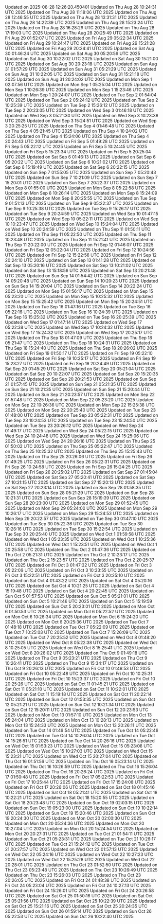 
Updated on 2025-08-28 12:26:20.450401
Updated on Thu Aug 28 10:24:31 UTC 2025
Updated on Thu Aug 28 11:18:06 UTC 2025
Updated on Thu Aug 28 12:46:55 UTC 2025
Updated on Thu Aug 28 13:31:31 UTC 2025
Updated on Thu Aug 28 14:22:39 UTC 2025
Updated on Thu Aug 28 15:23:24 UTC 2025
Updated on Thu Aug 28 16:28:29 UTC 2025
Updated on Thu Aug 28 17:19:03 UTC 2025
Updated on Thu Aug 28 20:25:49 UTC 2025
Updated on Fri Aug 29 01:52:07 UTC 2025
Updated on Fri Aug 29 05:22:34 UTC 2025
Updated on Fri Aug 29 10:24:47 UTC 2025
Updated on Fri Aug 29 15:21:28 UTC 2025
Updated on Fri Aug 29 20:24:41 UTC 2025
Updated on Sat Aug 30 01:46:24 UTC 2025
Updated on Sat Aug 30 05:20:59 UTC 2025
Updated on Sat Aug 30 10:22:02 UTC 2025
Updated on Sat Aug 30 15:21:00 UTC 2025
Updated on Sat Aug 30 20:23:18 UTC 2025
Updated on Sun Aug 31 01:57:29 UTC 2025
Updated on Sun Aug 31 05:21:29 UTC 2025
Updated on Sun Aug 31 10:22:05 UTC 2025
Updated on Sun Aug 31 15:21:18 UTC 2025
Updated on Sun Aug 31 20:24:02 UTC 2025
Updated on Mon Sep  1 02:07:56 UTC 2025
Updated on Mon Sep  1 05:25:04 UTC 2025
Updated on Mon Sep  1 10:26:39 UTC 2025
Updated on Mon Sep  1 15:23:46 UTC 2025
Updated on Mon Sep  1 20:24:07 UTC 2025
Updated on Tue Sep  2 01:54:04 UTC 2025
Updated on Tue Sep  2 05:24:12 UTC 2025
Updated on Tue Sep  2 10:25:39 UTC 2025
Updated on Tue Sep  2 15:26:12 UTC 2025
Updated on Tue Sep  2 20:23:05 UTC 2025
Updated on Wed Sep  3 01:46:18 UTC 2025
Updated on Wed Sep  3 05:21:30 UTC 2025
Updated on Wed Sep  3 10:23:38 UTC 2025
Updated on Wed Sep  3 15:24:51 UTC 2025
Updated on Wed Sep  3 20:25:25 UTC 2025
Updated on Thu Sep  4 01:46:48 UTC 2025
Updated on Thu Sep  4 05:21:45 UTC 2025
Updated on Thu Sep  4 10:24:02 UTC 2025
Updated on Thu Sep  4 15:24:06 UTC 2025
Updated on Thu Sep  4 20:24:43 UTC 2025
Updated on Fri Sep  5 01:49:28 UTC 2025
Updated on Fri Sep  5 05:22:12 UTC 2025
Updated on Fri Sep  5 10:24:45 UTC 2025
Updated on Fri Sep  5 15:23:34 UTC 2025
Updated on Fri Sep  5 20:25:04 UTC 2025
Updated on Sat Sep  6 01:46:13 UTC 2025
Updated on Sat Sep  6 05:20:22 UTC 2025
Updated on Sat Sep  6 10:21:02 UTC 2025
Updated on Sat Sep  6 15:19:49 UTC 2025
Updated on Sat Sep  6 20:22:15 UTC 2025
Updated on Sun Sep  7 01:55:05 UTC 2025
Updated on Sun Sep  7 05:20:43 UTC 2025
Updated on Sun Sep  7 10:21:09 UTC 2025
Updated on Sun Sep  7 15:20:01 UTC 2025
Updated on Sun Sep  7 20:22:37 UTC 2025
Updated on Mon Sep  8 01:55:00 UTC 2025
Updated on Mon Sep  8 05:22:58 UTC 2025
Updated on Mon Sep  8 10:26:14 UTC 2025
Updated on Mon Sep  8 15:24:09 UTC 2025
Updated on Mon Sep  8 20:25:55 UTC 2025
Updated on Tue Sep  9 01:51:13 UTC 2025
Updated on Tue Sep  9 05:22:37 UTC 2025
Updated on Tue Sep  9 10:25:38 UTC 2025
Updated on Tue Sep  9 15:26:17 UTC 2025
Updated on Tue Sep  9 20:24:59 UTC 2025
Updated on Wed Sep 10 01:47:15 UTC 2025
Updated on Wed Sep 10 05:22:11 UTC 2025
Updated on Wed Sep 10 10:23:47 UTC 2025
Updated on Wed Sep 10 15:24:04 UTC 2025
Updated on Wed Sep 10 20:24:59 UTC 2025
Updated on Thu Sep 11 01:50:11 UTC 2025
Updated on Thu Sep 11 05:22:50 UTC 2025
Updated on Thu Sep 11 10:23:48 UTC 2025
Updated on Thu Sep 11 15:21:41 UTC 2025
Updated on Thu Sep 11 20:22:00 UTC 2025
Updated on Fri Sep 12 01:46:07 UTC 2025
Updated on Fri Sep 12 05:22:04 UTC 2025
Updated on Fri Sep 12 10:24:56 UTC 2025
Updated on Fri Sep 12 15:22:56 UTC 2025
Updated on Fri Sep 12 20:24:10 UTC 2025
Updated on Sat Sep 13 01:41:28 UTC 2025
Updated on Sat Sep 13 05:20:16 UTC 2025
Updated on Sat Sep 13 10:21:02 UTC 2025
Updated on Sat Sep 13 15:18:59 UTC 2025
Updated on Sat Sep 13 20:21:48 UTC 2025
Updated on Sun Sep 14 01:54:42 UTC 2025
Updated on Sun Sep 14 05:20:48 UTC 2025
Updated on Sun Sep 14 10:20:23 UTC 2025
Updated on Sun Sep 14 15:20:04 UTC 2025
Updated on Sun Sep 14 20:22:24 UTC 2025
Updated on Mon Sep 15 01:56:17 UTC 2025
Updated on Mon Sep 15 05:23:20 UTC 2025
Updated on Mon Sep 15 10:25:32 UTC 2025
Updated on Mon Sep 15 15:25:42 UTC 2025
Updated on Mon Sep 15 20:24:51 UTC 2025
Updated on Tue Sep 16 01:47:16 UTC 2025
Updated on Tue Sep 16 05:22:16 UTC 2025
Updated on Tue Sep 16 10:24:39 UTC 2025
Updated on Tue Sep 16 15:25:32 UTC 2025
Updated on Tue Sep 16 20:25:39 UTC 2025
Updated on Wed Sep 17 01:47:14 UTC 2025
Updated on Wed Sep 17 05:22:38 UTC 2025
Updated on Wed Sep 17 10:24:32 UTC 2025
Updated on Wed Sep 17 15:24:32 UTC 2025
Updated on Wed Sep 17 20:25:17 UTC 2025
Updated on Thu Sep 18 01:47:09 UTC 2025
Updated on Thu Sep 18 05:21:47 UTC 2025
Updated on Thu Sep 18 10:24:31 UTC 2025
Updated on Thu Sep 18 15:24:40 UTC 2025
Updated on Thu Sep 18 20:26:02 UTC 2025
Updated on Fri Sep 19 01:50:17 UTC 2025
Updated on Fri Sep 19 05:22:10 UTC 2025
Updated on Fri Sep 19 10:25:17 UTC 2025
Updated on Fri Sep 19 15:23:27 UTC 2025
Updated on Fri Sep 19 20:24:49 UTC 2025
Updated on Sat Sep 20 01:45:29 UTC 2025
Updated on Sat Sep 20 05:21:04 UTC 2025
Updated on Sat Sep 20 10:22:07 UTC 2025
Updated on Sat Sep 20 15:20:35 UTC 2025
Updated on Sat Sep 20 20:21:53 UTC 2025
Updated on Sun Sep 21 01:57:45 UTC 2025
Updated on Sun Sep 21 05:21:35 UTC 2025
Updated on Sun Sep 21 10:21:35 UTC 2025
Updated on Sun Sep 21 15:20:44 UTC 2025
Updated on Sun Sep 21 20:23:57 UTC 2025
Updated on Mon Sep 22 01:57:48 UTC 2025
Updated on Mon Sep 22 05:23:20 UTC 2025
Updated on Mon Sep 22 10:26:36 UTC 2025
Updated on Mon Sep 22 15:25:38 UTC 2025
Updated on Mon Sep 22 20:25:40 UTC 2025
Updated on Tue Sep 23 01:48:00 UTC 2025
Updated on Tue Sep 23 05:22:31 UTC 2025
Updated on Tue Sep 23 10:24:53 UTC 2025
Updated on Tue Sep 23 15:24:50 UTC 2025
Updated on Tue Sep 23 20:26:12 UTC 2025
Updated on Wed Sep 24 01:49:17 UTC 2025
Updated on Wed Sep 24 05:22:15 UTC 2025
Updated on Wed Sep 24 10:24:48 UTC 2025
Updated on Wed Sep 24 15:25:06 UTC 2025
Updated on Wed Sep 24 20:26:16 UTC 2025
Updated on Thu Sep 25 01:50:02 UTC 2025
Updated on Thu Sep 25 05:22:47 UTC 2025
Updated on Thu Sep 25 10:25:32 UTC 2025
Updated on Thu Sep 25 15:25:43 UTC 2025
Updated on Thu Sep 25 20:26:06 UTC 2025
Updated on Fri Sep 26 01:49:25 UTC 2025
Updated on Fri Sep 26 05:22:31 UTC 2025
Updated on Fri Sep 26 10:24:58 UTC 2025
Updated on Fri Sep 26 15:24:25 UTC 2025
Updated on Fri Sep 26 20:25:02 UTC 2025
Updated on Sat Sep 27 01:45:04 UTC 2025
Updated on Sat Sep 27 05:20:41 UTC 2025
Updated on Sat Sep 27 10:21:15 UTC 2025
Updated on Sat Sep 27 15:20:13 UTC 2025
Updated on Sat Sep 27 20:23:14 UTC 2025
Updated on Sun Sep 28 01:58:35 UTC 2025
Updated on Sun Sep 28 05:21:29 UTC 2025
Updated on Sun Sep 28 10:21:31 UTC 2025
Updated on Sun Sep 28 15:19:39 UTC 2025
Updated on Sun Sep 28 20:23:00 UTC 2025
Updated on Mon Sep 29 01:52:45 UTC 2025
Updated on Mon Sep 29 05:24:00 UTC 2025
Updated on Mon Sep 29 10:26:17 UTC 2025
Updated on Mon Sep 29 15:24:53 UTC 2025
Updated on Mon Sep 29 20:22:57 UTC 2025
Updated on Tue Sep 30 01:47:10 UTC 2025
Updated on Tue Sep 30 05:22:36 UTC 2025
Updated on Tue Sep 30 10:26:16 UTC 2025
Updated on Tue Sep 30 15:22:54 UTC 2025
Updated on Tue Sep 30 20:25:40 UTC 2025
Updated on Wed Oct  1 01:59:58 UTC 2025
Updated on Wed Oct  1 05:23:35 UTC 2025
Updated on Wed Oct  1 10:25:36 UTC 2025
Updated on Wed Oct  1 15:23:51 UTC 2025
Updated on Wed Oct  1 20:25:58 UTC 2025
Updated on Thu Oct  2 01:47:36 UTC 2025
Updated on Thu Oct  2 05:21:31 UTC 2025
Updated on Thu Oct  2 10:23:17 UTC 2025
Updated on Thu Oct  2 15:23:57 UTC 2025
Updated on Thu Oct  2 20:25:37 UTC 2025
Updated on Fri Oct  3 01:47:32 UTC 2025
Updated on Fri Oct  3 05:22:06 UTC 2025
Updated on Fri Oct  3 10:23:55 UTC 2025
Updated on Fri Oct  3 15:22:51 UTC 2025
Updated on Fri Oct  3 20:25:10 UTC 2025
Updated on Sat Oct  4 01:43:22 UTC 2025
Updated on Sat Oct  4 05:20:16 UTC 2025
Updated on Sat Oct  4 10:21:25 UTC 2025
Updated on Sat Oct  4 15:19:48 UTC 2025
Updated on Sat Oct  4 20:22:45 UTC 2025
Updated on Sun Oct  5 01:57:53 UTC 2025
Updated on Sun Oct  5 05:21:01 UTC 2025
Updated on Sun Oct  5 10:21:46 UTC 2025
Updated on Sun Oct  5 15:19:59 UTC 2025
Updated on Sun Oct  5 20:23:01 UTC 2025
Updated on Mon Oct  6 01:50:53 UTC 2025
Updated on Mon Oct  6 05:22:52 UTC 2025
Updated on Mon Oct  6 10:26:34 UTC 2025
Updated on Mon Oct  6 15:24:20 UTC 2025
Updated on Mon Oct  6 20:25:36 UTC 2025
Updated on Tue Oct  7 01:48:18 UTC 2025
Updated on Tue Oct  7 05:22:09 UTC 2025
Updated on Tue Oct  7 10:25:03 UTC 2025
Updated on Tue Oct  7 15:26:09 UTC 2025
Updated on Tue Oct  7 20:25:52 UTC 2025
Updated on Wed Oct  8 01:48:20 UTC 2025
Updated on Wed Oct  8 05:22:38 UTC 2025
Updated on Wed Oct  8 10:25:05 UTC 2025
Updated on Wed Oct  8 15:25:41 UTC 2025
Updated on Wed Oct  8 20:26:02 UTC 2025
Updated on Thu Oct  9 01:49:18 UTC 2025
Updated on Thu Oct  9 05:23:21 UTC 2025
Updated on Thu Oct  9 10:26:41 UTC 2025
Updated on Thu Oct  9 15:34:17 UTC 2025
Updated on Thu Oct  9 20:26:13 UTC 2025
Updated on Fri Oct 10 01:49:53 UTC 2025
Updated on Fri Oct 10 05:22:48 UTC 2025
Updated on Fri Oct 10 10:25:31 UTC 2025
Updated on Fri Oct 10 15:23:37 UTC 2025
Updated on Fri Oct 10 20:25:26 UTC 2025
Updated on Sat Oct 11 01:45:21 UTC 2025
Updated on Sat Oct 11 05:21:10 UTC 2025
Updated on Sat Oct 11 10:22:01 UTC 2025
Updated on Sat Oct 11 15:19:18 UTC 2025
Updated on Sat Oct 11 20:22:14 UTC 2025
Updated on Sun Oct 12 01:53:35 UTC 2025
Updated on Sun Oct 12 05:21:21 UTC 2025
Updated on Sun Oct 12 10:21:34 UTC 2025
Updated on Sun Oct 12 15:20:11 UTC 2025
Updated on Sun Oct 12 20:23:53 UTC 2025
Updated on Mon Oct 13 01:57:10 UTC 2025
Updated on Mon Oct 13 05:24:04 UTC 2025
Updated on Mon Oct 13 10:28:13 UTC 2025
Updated on Mon Oct 13 15:24:33 UTC 2025
Updated on Mon Oct 13 20:26:11 UTC 2025
Updated on Tue Oct 14 01:49:54 UTC 2025
Updated on Tue Oct 14 05:22:49 UTC 2025
Updated on Tue Oct 14 10:26:04 UTC 2025
Updated on Tue Oct 14 15:26:51 UTC 2025
Updated on Tue Oct 14 20:26:16 UTC 2025
Updated on Wed Oct 15 01:53:23 UTC 2025
Updated on Wed Oct 15 05:23:08 UTC 2025
Updated on Wed Oct 15 10:27:03 UTC 2025
Updated on Wed Oct 15 15:23:21 UTC 2025
Updated on Wed Oct 15 20:27:04 UTC 2025
Updated on Thu Oct 16 01:51:56 UTC 2025
Updated on Thu Oct 16 05:23:14 UTC 2025
Updated on Thu Oct 16 10:26:59 UTC 2025
Updated on Thu Oct 16 15:26:04 UTC 2025
Updated on Thu Oct 16 20:26:24 UTC 2025
Updated on Fri Oct 17 01:50:48 UTC 2025
Updated on Fri Oct 17 05:22:53 UTC 2025
Updated on Fri Oct 17 10:25:44 UTC 2025
Updated on Fri Oct 17 15:24:08 UTC 2025
Updated on Fri Oct 17 20:26:06 UTC 2025
Updated on Sat Oct 18 01:45:46 UTC 2025
Updated on Sat Oct 18 05:21:41 UTC 2025
Updated on Sat Oct 18 10:22:21 UTC 2025
Updated on Sat Oct 18 15:20:55 UTC 2025
Updated on Sat Oct 18 20:23:48 UTC 2025
Updated on Sun Oct 19 02:03:15 UTC 2025
Updated on Sun Oct 19 05:23:00 UTC 2025
Updated on Sun Oct 19 10:22:14 UTC 2025
Updated on Sun Oct 19 15:20:46 UTC 2025
Updated on Sun Oct 19 20:24:30 UTC 2025
Updated on Mon Oct 20 02:00:30 UTC 2025
Updated on Mon Oct 20 05:24:36 UTC 2025
Updated on Mon Oct 20 10:27:04 UTC 2025
Updated on Mon Oct 20 15:24:54 UTC 2025
Updated on Mon Oct 20 20:27:31 UTC 2025
Updated on Tue Oct 21 01:54:11 UTC 2025
Updated on Tue Oct 21 05:23:31 UTC 2025
Updated on Tue Oct 21 10:26:17 UTC 2025
Updated on Tue Oct 21 15:24:12 UTC 2025
Updated on Tue Oct 21 20:27:57 UTC 2025
Updated on Wed Oct 22 01:57:13 UTC 2025
Updated on Wed Oct 22 05:24:16 UTC 2025
Updated on Wed Oct 22 10:27:23 UTC 2025
Updated on Wed Oct 22 15:25:28 UTC 2025
Updated on Wed Oct 22 20:28:01 UTC 2025
Updated on Thu Oct 23 01:52:50 UTC 2025
Updated on Thu Oct 23 05:23:48 UTC 2025
Updated on Thu Oct 23 10:26:49 UTC 2025
Updated on Thu Oct 23 15:26:03 UTC 2025
Updated on Thu Oct 23 20:26:05 UTC 2025
Updated on Fri Oct 24 01:48:38 UTC 2025
Updated on Fri Oct 24 05:23:04 UTC 2025
Updated on Fri Oct 24 10:27:13 UTC 2025
Updated on Fri Oct 24 15:26:01 UTC 2025
Updated on Fri Oct 24 20:26:58 UTC 2025
Updated on Sat Oct 25 01:50:16 UTC 2025
Updated on Sat Oct 25 05:21:56 UTC 2025
Updated on Sat Oct 25 10:22:39 UTC 2025
Updated on Sat Oct 25 15:21:16 UTC 2025
Updated on Sat Oct 25 20:24:35 UTC 2025
Updated on Sun Oct 26 01:59:14 UTC 2025
Updated on Sun Oct 26 05:22:53 UTC 2025
Updated on Sun Oct 26 10:22:40 UTC 2025
